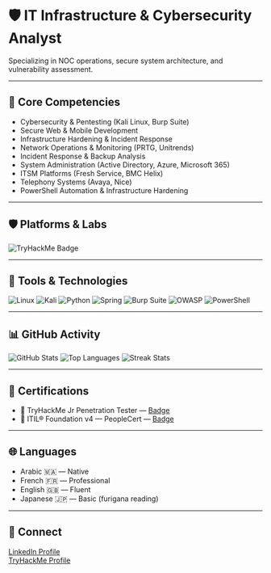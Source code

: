 # 🛡️ IT Infrastructure & Cybersecurity Analyst

Specializing in NOC operations, secure system architecture, and vulnerability assessment.

---

## 🔧 Core Competencies


- Cybersecurity & Pentesting (Kali Linux, Burp Suite)
- Secure Web & Mobile Development
- Infrastructure Hardening & Incident Response
- Network Operations & Monitoring (PRTG, Unitrends)
- Incident Response & Backup Analysis
- System Administration (Active Directory, Azure, Microsoft 365)
- ITSM Platforms (Fresh Service, BMC Helix)
- Telephony Systems (Avaya, Nice)
- PowerShell Automation & Infrastructure Hardening

---

## 🛡️ Platforms & Labs

![TryHackMe Badge](https://tryhackme-badges.s3.amazonaws.com/HakkaJin42.png)

---

## 🧰 Tools & Technologies

![Linux](https://img.shields.io/badge/Linux-000?logo=linux&logoColor=white)
![Kali](https://img.shields.io/badge/Kali-557C94?logo=kalilinux&logoColor=white)
![Python](https://img.shields.io/badge/Python-3776AB?logo=python&logoColor=white)
![Spring](https://img.shields.io/badge/Spring-6DB33F?logo=spring&logoColor=white)
![Burp Suite](https://img.shields.io/badge/Burp_Suite-FF6F00?logo=burpsuite&logoColor=white)
![OWASP](https://img.shields.io/badge/OWASP-000?logo=owasp&logoColor=white)
![PowerShell](https://img.shields.io/badge/PowerShell-5391FE?logo=powershell&logoColor=white)

---

## 📊 GitHub Activity

![GitHub Stats](https://github-readme-stats.vercel.app/api?username=MedAminele&show_icons=true&theme=tokyonight)
![Top Languages](https://github-readme-stats.vercel.app/api/top-langs/?username=MedAminele&layout=compact&theme=tokyonight)
![Streak Stats](https://streak-stats.demolab.com?user=MedAminele&theme=tokyonight)

---

## 🧠 Certifications

- 🧪 TryHackMe Jr Penetration Tester — [Badge](https://tryhackme-certificates.s3-eu-west-1.amazonaws.com/THM-MH6ZLUF3ON.pdf)  
- 📜 ITIL® Foundation v4 — PeopleCert  — [Badge](https://www.linkedin.com/in/m-amine-lmk-4k2k42/details/certifications/1729693000747/single-media-viewer/?type=IMAGE&profileId=ACoAADiNFqoBrNVw02mqvipbsvsDJMUzudrsfE8)  



---

## 🌐 Languages

- Arabic 🇲🇦 — Native  
- French 🇫🇷 — Professional  
- English 🇬🇧 — Fluent  
- Japanese 🇯🇵 — Basic (furigana reading)

---

## 🔗 Connect

[LinkedIn Profile](https://www.linkedin.com/in/m-amine-lmk-4k2k42/)  
[TryHackMe Profile](https://tryhackme.com/p/MedAminele)
